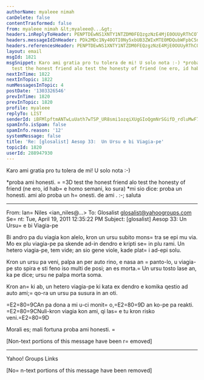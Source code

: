 ```yaml
---
authorName: myaleee nimah
canDelete: false
contentTrasformed: false
from: myaleee nimah &lt;myaleee@...&gt;
headers.inReplyToHeader: PENPTDEwNS1XNTY1NTZDM0FEQzgzNzE4MjE0OUUyRThCOTAwQHBoeC5nYmw+
headers.messageIdInHeader: PDk2MDc1Ny40OTI0Ny5xbUB3ZWIxMTE0MDQubWFpbC5ncTEueWFob28uY29tPg==
headers.referencesHeader: PENPTDEwNS1XNTY1NTZDM0FEQzgzNzE4MjE0OUUyRThCOTAwQHBoeC5nYmw+
layout: email
msgId: 1821
msgSnippet: Karo ami gratia pro tu tolera de mi! U solo nota :-) *proba ami honesti.   =
  test the honest friend alo test the honesty of friend (ne ero, id habe homo
nextInTime: 1822
nextInTopic: 1822
numMessagesInTopic: 4
postDate: '1303326546'
prevInTime: 1820
prevInTopic: 1820
profile: myaleee
replyTo: LIST
senderId: iBFMlpftmANTwLuUath7wTSP_UR8smi1ozqiXUgGIoQgmNrSGifD_rdluMwF7t2AGNAkOIZxEY_X750IYbh6vzktiEid0f57
spamInfo.isSpam: false
spamInfo.reason: '12'
systemMessage: false
title: 'Re: [glosalist] Aesop 33:  Un Ursu e bi Viagia-pe'
topicId: 1820
userId: 288947930
---
```


Karo ami
gratia pro tu tolera de mi! U solo nota :-)

*proba ami honesti.  =
 =3D test the honest friend alo test the honesty of friend 
(ne ero, id hab=
e homo semani, ko sura)
*mi sio dice: proba un honesti. ami alo proba un  h=
onesti.  de ami . :-;
saluta




________________________________
From: Ian=
 Niles <ian_niles@...>
To: Glosalist <glosalist@yahoogroups.com>
Se=
nt: Tue, April 19, 2011 12:35:22 PM
Subject: [glosalist] Aesop 33:  Un Ursu=
 e bi Viagia-pe


Bi andro pa du viagia kon alelo, kron un ursu subito mons=
tra se epi mu via.  Mo 
ex plu viagia-pe pa skende ad-in dendro e kripti se=
 in plu rami.  Un hetero 
viagia-pe, tem vide; an sio gene viole, kade plat=
i ad-epi solu.  


Kron un ursu pa veni, palpa an per auto rino, e nasa an =
panto-lo, u viagia-pe 
sto spira e sti feno iso multi de posi; an es morta.=
  Un ursu tosto lase an, ka 
pe dice; ursu ne palpa morta soma.  


Kron an=
 ki ab, un hetero viagia-pe ki kata ex dendro e komika qestio ad auto 
ami;=
 qo-ra un ursu pa susura in an oti.  


=E2=80=9CAn pa dona a mi u-ci monit=
o,=E2=80=9D an ko-pe pa reakti.  =E2=80=9CNuli-kron viagia kon ami, 
qi las=
e tu kron risko veni.=E2=80=9D

Morali es; mali fortuna proba ami honesti. =
                           

[Non-text portions of this message have been r=
emoved]



------------------------------------

Yahoo! Groups Links



[No=
n-text portions of this message have been removed]


